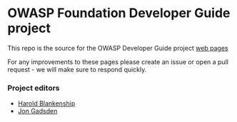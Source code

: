# OWASP Foundation Developer Guide project 

This repo is the source for the OWASP Developer Guide project [web pages](https://owasp.org/www-project-developer-guide/)

For any improvements to these pages please create an issue or open a pull request - we will make sure to respond quickly.

### Project editors
* [Harold Blankenship](mailto:harold.blankenship@owasp.org)
* [Jon Gadsden](mailto:jon.gadsden@owasp.org)
